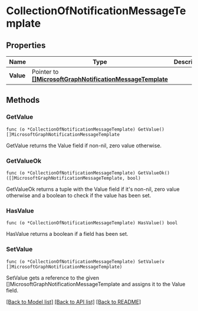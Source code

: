 # CollectionOfNotificationMessageTemplate

## Properties

Name | Type | Description | Notes
------------ | ------------- | ------------- | -------------
**Value** | Pointer to [**[]MicrosoftGraphNotificationMessageTemplate**](microsoft.graph.notificationMessageTemplate.md) |  | [optional] 

## Methods

### GetValue

`func (o *CollectionOfNotificationMessageTemplate) GetValue() []MicrosoftGraphNotificationMessageTemplate`

GetValue returns the Value field if non-nil, zero value otherwise.

### GetValueOk

`func (o *CollectionOfNotificationMessageTemplate) GetValueOk() ([]MicrosoftGraphNotificationMessageTemplate, bool)`

GetValueOk returns a tuple with the Value field if it's non-nil, zero value otherwise
and a boolean to check if the value has been set.

### HasValue

`func (o *CollectionOfNotificationMessageTemplate) HasValue() bool`

HasValue returns a boolean if a field has been set.

### SetValue

`func (o *CollectionOfNotificationMessageTemplate) SetValue(v []MicrosoftGraphNotificationMessageTemplate)`

SetValue gets a reference to the given []MicrosoftGraphNotificationMessageTemplate and assigns it to the Value field.


[[Back to Model list]](../README.md#documentation-for-models) [[Back to API list]](../README.md#documentation-for-api-endpoints) [[Back to README]](../README.md)


